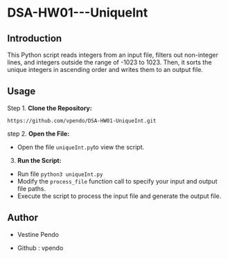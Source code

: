# DSA-HW01---UniqueInt
## Introduction
This Python script reads integers from an input file, filters out non-integer lines, and integers outside the range of -1023 to 1023. Then, it sorts the unique integers in ascending order and writes them to an output file.

## Usage
Step 1. **Clone the Repository:**

    https://github.com/vpendo/DSA-HW01-UniqueInt.git


step 2. **Open the File:**
- Open the file `uniqueInt.py`to view the script.

3.  **Run the Script:**
- Run file `python3 uniqueInt.py`
- Modify the `process_file` function call to specify your input and output file paths.
- Execute the script to process the input file and generate the output file.

## Author
- Vestine Pendo

- Github : vpendo
